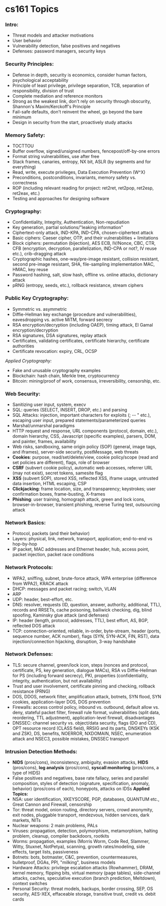 # cs161 Topics
### Intro:
* Threat models and attacker motivations
* User behavior
* Vulnerability detection, false positives and negatives
* Defenses: password managers, security keys
### Security Principles:
* Defense in depth, security is economics, consider human factors, psychological acceptability
* Principle of least privilege, privilege separation, TCB, separation of responsibility, division of trust
* Complete mediation and reference monitors
* Strong as the weakest link, don't rely on security through obscurity, Shannon's Maxim/Kerckoff's Principle
* Fail-safe defaults, don't reinvent the wheel, go beyond the bare minimum
* Design in security from the start, proactively study attacks
### Memory Safety:
* TOCTTOU
* Buffer overflow, signed/unsigned numbers, fencepost/off-by-one errors
* Format string vulnerabilities, use after free
* Stack frames, canaries, entropy, NX bit, ASLR (by segments and for everything)
* Read, write, execute privileges, Data Execution Prevention (W^X)
* Preconditions, postconditions, invariants, memory safety vs. correctness
* ROP (including relevant reading for project: ret2ret, ret2pop, ret2esp, ret2eax, etc.)
* Testing and approaches for designing software

### Cryptography:
* Confidentiality, Integrity, Authentication, Non-repudiation
* Key generation, partial solutions/"leaking information"
* Ciphertext-only attack, IND-KPA, IND-CPA, chosen-ciphertext attack
* Basic ciphers: Caeser cipher, OTP, and their vulnerabilities + limitations
* Block ciphers: permutation (bijection), AES ECB, IV/Nonce, CBC, CTR, CFB (encryption, decryption, parallelization, IND-CPA or not?, IV reuse etc.), crib-dragging attack
* Cryptographic hashes, one-way/pre-image resistant, collision resistant, second pre-image resistant, SHA, file-sampling implementation MAC, HMAC, key reuse
* Password hashing, salt, slow hash, offline vs. online attacks, dictionary attack
* pRNG (entropy, seeds, etc.), rollback resistance, stream ciphers
### Public Key Cryptography:
* Symmetric vs. asymmetric
* Diffie-Hellman key exchange (procedure and vulnerabilities), eavesdropping vs. active MiTM, forward secrecy
* RSA encryption/decryption (including OAEP), timing attack, El Gamal encryption/decryption
* RSA signatures, DSA signatures, replay attack
* Certificates, validating certificates, certificate hierarchy, certificate authorities
* Certificate revocation: expiry, CRL, OCSP

*Applied Cryptography:*
* Fake and unusable cryptography examples
* Blockchain: hash chain, Merkle tree, cryptocurrency
* Bitcoin: mining/proof of work, consensus, irreversibility, censorship, etc.
### Web Security:
* Sanitizing user input, system, execv
* SQL: queries (SELECT, INSERT, DROP, etc.) and parsing
* SQL Attacks: injection, important characters for exploits (; -- " etc.), escaping user input, prepared statements/parameterized queries
* Marshal/unmarshal paradigms
* HTTP request and response, URL components (protocol, domain, etc.), domain hierarchy, CSS, Javascript (specific examples), parsers, DOM, and painter, frames, availability
* Web risks, sandboxing, same origin policy (SOP) (general, image tags, and iframes), server-side security, postMessage, web threats
* **Cookies**: purpose, read/set/delete/view, cookie policy/scope (read and set policies are different), flags, role of browser
* **CSRF** (subvert cookie policy), automatic web accesses, referrer URL (may not exist), secret tokens, samesite flag
* **XSS** (subvert SOP), stored XSS, reflected XSS, iframe usage, untrusted data insertion, HTML escaping, CSP
* **Clickjacking**: frame location, size, and transparency; keystrokes; user confirmation boxes, frame-busting, X-frames
* **Phishing**: user training, homograph attack, green and lock icons, browser-in-browser, transient phishing, reverse Turing test, outsourcing attack
### Network Basics:
* Protocol, packets (and their behavior)
* Layers: physical, link, network, transport, application; end-to-end vs hop-by-hop
* IP packet, MAC addresses and Ethernet header, hub, access point, packet injection, packet race conditions
### Network Protocols:
* WPA2, sniffing, subnet, brute-force attack, WPA enterprise (difference from WPA2), KRACK attack
* DHCP: messages and packet racing; switch, VLAN
* ARP
* UDP: header, best-effort, etc.
* DNS: resolver, requests (ID, question, answer, authority, additional, TTL), records and RRSETs, cache poisoning, bailiwick checking, dig, blind spoofing, Kaminsky glue attack (and defenses)
* IP: header (length, protocol, addresses, TTL), best effort, AS, BGP, reflected DOS attack
* TCP: connection-oriented, reliable, in-order, byte-stream, header (ports, sequence number, ACK number), flags (SYN, SYN-ACK, FIN, RST), data injection/connection hijacking, disruption, 3-way handshake
### Network Defenses:
* TLS: secure channel, green/lock icon, steps (nonces and protocol, certificate, PS, key generation, dialogue MACs), RSA vs Diffie-Hellman for PS (including forward secrecy), PKI, properties (confidentiality, integrity, authentication, but not availability)
* Trust and user involvement, certificate pinning and checking, rollback resistance (PRNG)
* DOS, DDOS, network filter, amplification attack, botnets, SYN flood, SYN cookies, application-layer DOS, DOS prevention
* Firewalls: access control policy, inbound vs. outbound, default allow vs. deny, stateful packet filter, firewall rule format, vulnerabilities (split data, reordering, TTL adjustment), application-level firewall, disadvantages
* DNSSEC: channel security vs. object/data security, flags (DO and CD), OPT resource record (CLASS field), RRSIG and its parts, DNSKEYs (KSK and ZSK), DS, benefits, NOERROR, NXDOMAIN, NSEC, enumeration attack and NSEC3, possible mistakes, DNSSEC transport

### Intrusion Detection Methods: 
* **NIDS** (pros/cons), inconsistency, ambiguity, evasion attacks, **HIDS** (pros/cons), **log analysis** (pros/cons), **syscall monitoring** (pros/cons, a type of HIDS)
* False positives and negatives, base rate fallacy, series and parallel composition, styles of detection (signature, specification, anomaly, behavior) (pros/cons of each), honeypots, attacks on IDSs
**Applied Topics:**
* NSA: user identification, XKEYSCORE, PGP, databases, QUANTUM etc., Great Cannon and Firewall, censorship
* Tor: threat model, onion routing, directory servers, crowd anonymity, exit nodes, pluggable transport, rendezvous, hidden services, dark markets, NITs
* Nuclear weapons: 2 main problems, PALs
* Viruses: propagation, detection, polymorphism, metamorphism, halting problem, cleanup, compiler backdoors, rootkits
* Worms: propagation, examples (Morris Worm, Code Red, Slammer, Witty, Stuxnet, NotPetya), scanning, growth rates/modeling, side effects, target lists, passiveness
* Botnets: bots, botmaster, C&C, prevention, countermeasures, bulletproof, DGAs, PPI, "milking", business models
* Hardware Attacks: privilege escalation attacks (Rowhammer), DRAM, kernel memory, flipping bits, virtual memory (page tables), side-channel attacks, caches, speculative execution (branch prediction, Meltdown), context switches
* Personal Security: threat models, backups, border crossing, SEP, OS security, AES-XEX, effaceable storage, transitive trust, credit vs. debit cards 


